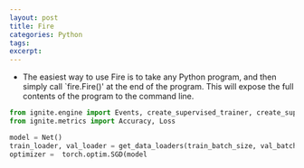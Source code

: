 ```yaml
---
layout: post
title: Fire
categories: Python
tags: 
excerpt: 
---
```


* The easiest way to use Fire is to take any Python program, and then simply call `fire.Fire()' at the end of the  program. This will expose the full contents of the program to the command line.

 
 

 
```python
from ignite.engine import Events, create_supervised_trainer, create_supervised_evaluator
from ignite.metrics import Accuracy, Loss

model = Net()
train_loader, val_loader = get_data_loaders(train_batch_size, val_batch_size)
optimizer =  torch.optim.SGD(model
 ```

